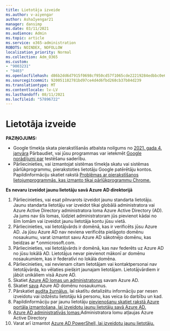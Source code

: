 ```yaml
---
title: Lietotāja izveide
ms.author: v-aiyengar
author: AshaIyengar21
manager: dansimp
ms.date: 03/11/2021
ms.audience: Admin
ms.topic: article
ms.service: o365-administration
ROBOTS: NOINDEX, NOFOLLOW
localization_priority: Normal
ms.collection: Adm_O365
ms.custom:
- "9003231"
- "9403"
ms.openlocfilehash: d86b2dd6d7915f0698cf950cd57f1065cde22219284edbbc0e64f3a5e69ff252
ms.sourcegitcommit: 920051182781bd97ce4d4d6fbd268cb37b84d239
ms.translationtype: MT
ms.contentlocale: lv-LV
ms.lasthandoff: 08/11/2021
ms.locfileid: "57896722"
---
```

# <a name="create-user"></a>Lietotāja izveide

**PAZIŅOJUMS:**

- Google tīmekļa skata pierakstīšanās atbalsta noilgums no [2021. gada 4. janvāra](https://docs.microsoft.com/azure/active-directory/external-identities/google-federation#deprecation-of-webview-sign-in-support) Pārbaudiet, vai jūsu programmas var ietekmēt [Google norādījumi par](https://go.microsoft.com/fwlink/?linkid=2157323) testēšanu saderību.
- Pārliecinieties, vai izmantojat sistēmas tīmekļa skatu vai sistēmas pārlūkprogrammu, pierakstoties lietotāju Google patērētāju kontos. Papildinformāciju skatiet rakstā [Problēmas ar pierakstīšanos lietojumprogrammās, kas izmanto tikai pārlūkprogrammu Chrome.](https://docs.microsoft.com/office365/troubleshoot/miscellaneous/chrome-behavior-affects-applications)

**Es nevaru izveidot jaunu lietotāju savā Azure AD direktorijā**

1. Pārliecinieties, vai esat pilnvarots izveidot jaunu standarta lietotāju. Jaunu standarta lietotāju var izveidot tikai globālā administratora vai Azure Active Directory administratora loma Azure Active Directory (AD). Ja jums nav šīs lomas, lūdziet administratoram jūs pievienot kādai no šīm lomām vai izveidot jaunu lietotāja kontu jūsu vietā.
1. Pārliecinieties, vai lietotājvārds ir domēnā, kas ir verificēts jūsu Azure AD. Ja jūsu Azure AD nav neviena verificēta pielāgoto domēnu nosaukumu, varat izmantot savu Azure AD sākotnējo domēnu, kas beidzas ar *.onmicrosoft.com.
1. Pārliecinieties, vai lietotājvārds ir domēnā, kas nav federēts uz Azure AD no jūsu lokālā AD. Lietotājus nevar pievienot mākonī ar domēnu nosaukumiem, kas ir federatīvi no lokāla domēna.
1. Pārliecinieties, vai nevienam citam lietotājam vai kontaktpersonai nav lietotājvārda, ko vēlaties piešķirt jaunajam lietotājam. Lietotājvārdiem ir jābūt unikāliem visā Azure AD.
1. Skatiet [Azure AD lomas un administratorus](https://portal.azure.com/#blade/Microsoft_AAD_IAM/ActiveDirectoryMenuBlade/RolesAndAdministrators) savam Azure AD.
1. Skatiet [sava](https://portal.azure.com/#blade/Microsoft_AAD_IAM/ActiveDirectoryMenuBlade/RolesAndAdministrators) Azure AD domēnu nosaukumus.
1. Pārskatiet [audita žurnālus,](https://portal.azure.com/#blade/Microsoft_AAD_IAM/ActiveDirectoryMenuBlade/RolesAndAdministrators) lai skatītu detalizētu informāciju par nesen izveidotu vai izdzēstu lietotāju kā personu, kas veica šo darbību un kad.
1. Papildinformāciju par jaunu lietotāju [pievienošanu skatiet rakstā Azure portāla izmantošana, lai izveidotu jaunu lietotāju savā Azure AD.](https://docs.microsoft.com/azure/active-directory/active-directory-users-create-azure-portal)
1. [Azure AD administratīvās lomas:](https://docs.microsoft.com/azure/active-directory/active-directory-assign-admin-roles)Administratora lomu atļaujas Azure Active Directory
1. Varat arī izmantot [Azure AD PowerShell, lai izveidotu jaunu lietotāju.](https://docs.microsoft.com/powershell/module/azuread/new-azureaduser?view=azureadps-2.0)
